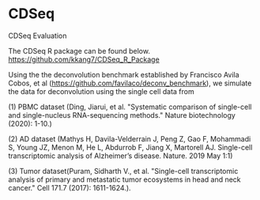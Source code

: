 # CDSeq
CDSeq Evaluation

The CDSeq R package can be found below.
https://github.com/kkang7/CDSeq_R_Package


Using the the deconvolution benchmark established by Francisco Avila Cobos, et al (https://github.com/favilaco/deconv_benchmark), we simulate the data for deconvolution using the single cell data from 

(1) PBMC dataset (Ding, Jiarui, et al. "Systematic comparison of single-cell and single-nucleus RNA-sequencing methods." Nature biotechnology (2020): 1-10.) 

(2) AD dataset (Mathys H, Davila-Velderrain J, Peng Z, Gao F, Mohammadi S, Young JZ, Menon M, He L, Abdurrob F, Jiang X, Martorell AJ. Single-cell transcriptomic analysis of Alzheimer’s disease. Nature. 2019 May 1:1) 

(3) Tumor dataset(Puram, Sidharth V., et al. "Single-cell transcriptomic analysis of primary and metastatic tumor ecosystems in head and neck cancer." Cell 171.7 (2017): 1611-1624.).


